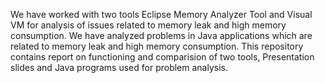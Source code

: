 We have worked with two tools Eclipse Memory Analyzer Tool and Visual VM for analysis of issues related to memory leak and high memory consumption.
We have analyzed problems in Java applications which are related to memory leak and high memory consumption.
This repository contains report on functioning and comparision of two tools, Presentation slides and Java programs used for problem analysis.
